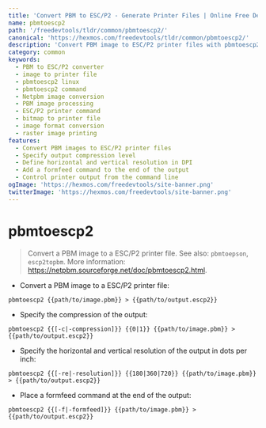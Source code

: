 ```yaml
---
title: 'Convert PBM to ESC/P2 - Generate Printer Files | Online Free DevTools by Hexmos'
name: pbmtoescp2
path: '/freedevtools/tldr/common/pbmtoescp2/'
canonical: 'https://hexmos.com/freedevtools/tldr/common/pbmtoescp2/'
description: 'Convert PBM image to ESC/P2 printer files with pbmtoescp2. Control output compression and resolution for optimal printing. Free online tool, no registration required.'
category: common
keywords:
  - PBM to ESC/P2 converter
  - image to printer file
  - pbmtoescp2 linux
  - pbmtoescp2 command
  - Netpbm image conversion
  - PBM image processing
  - ESC/P2 printer command
  - bitmap to printer file
  - image format conversion
  - raster image printing
features:
  - Convert PBM images to ESC/P2 printer files
  - Specify output compression level
  - Define horizontal and vertical resolution in DPI
  - Add a formfeed command to the end of the output
  - Control printer output from the command line
ogImage: 'https://hexmos.com/freedevtools/site-banner.png'
twitterImage: 'https://hexmos.com/freedevtools/site-banner.png'
---
```


# pbmtoescp2

> Convert a PBM image to a ESC/P2 printer file.
> See also: `pbmtoepson`, `escp2topbm`.
> More information: <https://netpbm.sourceforge.net/doc/pbmtoescp2.html>.

- Convert a PBM image to a ESC/P2 printer file:

`pbmtoescp2 {{path/to/image.pbm}} > {{path/to/output.escp2}}`

- Specify the compression of the output:

`pbmtoescp2 {{[-c|-compression]}} {{0|1}} {{path/to/image.pbm}} > {{path/to/output.escp2}}`

- Specify the horizontal and vertical resolution of the output in dots per inch:

`pbmtoescp2 {{[-re|-resolution]}} {{180|360|720}} {{path/to/image.pbm}} > {{path/to/output.escp2}}`

- Place a formfeed command at the end of the output:

`pbmtoescp2 {{[-f|-formfeed]}} {{path/to/image.pbm}} > {{path/to/output.escp2}}`
